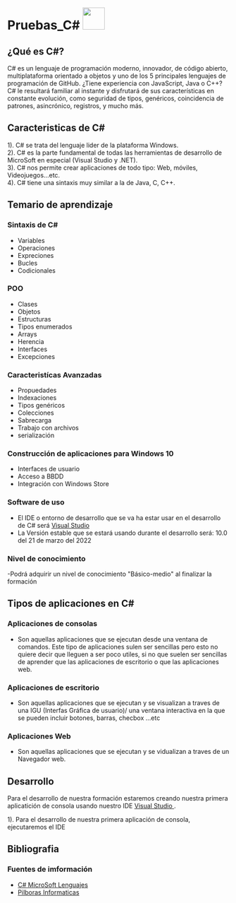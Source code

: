 # Pruebas_C# <img alt="" style="width: 50px; height: 50px;" class="" src="https://tse3.mm.bing.net/th?id=OIP.dDiDKax3YyAEQsjMXkrPoAHaHa&amp;pid=Api&amp;P=0" id="yui_3_5_1_1_1682280372914_520">

## ¿Qué es C#?

C# es un lenguaje de programación moderno, innovador, de código abierto, multiplataforma orientado a objetos y uno de los 5 principales lenguajes de programación de GitHub. ¿Tiene experiencia con JavaScript, Java o C++? C# le resultará familiar al instante y disfrutará de sus características en constante evolución, como seguridad de tipos, genéricos, coincidencia de patrones, asincrónico, registros, y mucho más.


## Caracteristicas de C#

1). C# se trata del lenguaje lider de la plataforma Windows.<br>
2). C# es la parte fundamental de todas las herramientas de desarrollo de MicroSoft en especial (Visual Studio y .NET).<br>
3). C# nos permite crear aplicaciones de todo tipo: Web, móviles, Videojuegos...etc.<br>
4). C# tiene una sintaxis muy similar a la de Java, C, C++.<br>


## Temario de aprendizaje

### Sintaxis de C#
- Variables <br>
- Operaciones <br>
- Expreciones <br>
- Bucles <br>
- Codicionales <br>

### POO
- Clases <br>
- Objetos <br>
- Estructuras <br>
- Tipos enumerados <br>
- Arrays <br>
- Herencia <br>
- Interfaces <br>
- Excepciones <br>

### Caracteristícas Avanzadas 
- Propuedades <br> 
- Indexaciones <br>
- Tipos genéricos <br>
- Colecciones <br>
- Sabrecarga <br> 
- Trabajo con archivos <br>
- serialización <br>

### Construcción de aplicaciones para Windows 10
- Interfaces de usuario <br>
- Acceso a BBDD <br>
- Integración con Windows Store <br>

### Software de uso 
- El IDE o entorno de desarrollo que se va ha estar usar en el desarrollo de C# será <a href="https://visualstudio.microsoft.com/es/">Visual Studio </a>
- La Versión estable que se estará usando durante el desarrollo será: 10.0 del 21 de marzo del 2022

### Nivel de conocimiento 
-Podrá adquirir un nivel de conocimiento "Básico-medio" al finalizar la formación

## Tipos de aplicaciones en C#

### Aplicaciones de consolas

  - Son aquellas aplicaciones que se ejecutan desde una ventana de comandos. Este tipo de aplicaciones sulen ser sencillas pero esto no quiere decir que lleguen a ser
  poco utiles, si no que suelen ser sencillas de aprender que las aplicaciones de escritorio o que las aplicaciones web.
 
### Aplicaciones de escritorio
  
  - Son aquellas aplicaciones  que se ejecutan y se visualizan a traves de una IGU (Interfas Gráfica de usuario)/ una ventana interactiva en la que se pueden incluir botones, barras, checbox ...etc
  
### Aplicaciones Web

  - Son aquellas aplicaciones que se ejecutan y se vidualizan a traves de un Navegador web.

## Desarrollo 
  Para el desarrollo de nuestra formación estaremos creando nuestra primera aplicatición de consola usando nuestro IDE <a href="https://visualstudio.microsoft.com/es/">Visual Studio </a>.

1). Para el desarrollo de nuestra primera aplicación de consola, ejecutaremos el IDE 
  
  













































## Bibliografia
### Fuentes de imformación 
- <a href="https://dotnet.microsoft.com/es-es/languages/csharp"> C# MicroSoft Lenguajes </a>
- <a href="https://www.youtube.com/playlist?list=PLU8oAlHdN5BmpIQGDSHo5e1r4ZYWQ8m4B"> Pilboras Informaticas </a>
